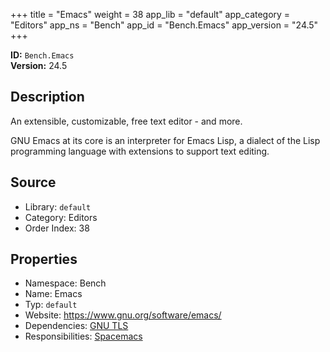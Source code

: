 ﻿+++
title = "Emacs"
weight = 38
app_lib = "default"
app_category = "Editors"
app_ns = "Bench"
app_id = "Bench.Emacs"
app_version = "24.5"
+++

**ID:** `Bench.Emacs`  
**Version:** 24.5  
<!--more-->

## Description
An extensible, customizable, free text editor - and more.

GNU Emacs at its core is an interpreter for Emacs Lisp, a dialect of the Lisp programming language
with extensions to support text editing.

## Source

* Library: `default`
* Category: Editors
* Order Index: 38

## Properties

* Namespace: Bench
* Name: Emacs
* Typ: `default`
* Website: <https://www.gnu.org/software/emacs/>
* Dependencies: [GNU TLS](/app/Bench.GnuTLS)
* Responsibilities: [Spacemacs](/app/Bench.Spacemacs)


